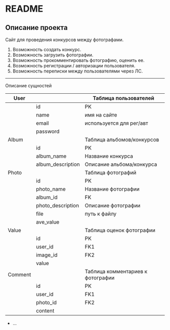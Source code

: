 # README

## Описание проекта
Сайт для проведения конкурсов между фотографами.

1. Возможность создать конкурс.
2. Возможность загрузить фотографии.
3. Возможность прокомментировать фотографию, оценить ее.
4. Возможность регистрации / авторизации пользователя.
5. Возможность переписки между пользователями через ЛС.

***
Описание сущностей

| User    |                   | Таблица пользователей             |
|---------|-------------------|-----------------------------------|
|         | id                | PK                                |
|         | name              | имя на сайте                      |
|         | email             | используется для рег/авт          |
|         | password          |                                   |
| Album   |                   | Таблица альбомов/конкурсов        |
|         | id                | PK                                |
|         | album_name        | Название конкурса                 |
|         | album_description | Описание альбома/конкурса         |
| Photo   |                   | Таблица фотографий                |
|         | id                | PK                                |
|         | photo_name        | Название фотографии               |
|         | album_id          | FK                                |
|         | photo_description | Описание фотографии               |
|         | file              | путь к файлу                      |
|         | ave_value         |                                   |
| Value   |                   | Таблица оценок фотографии         |
|         | id                | PK                                |
|         | user_id           | FK1                               |
|         | image_id          | FK2                               |
|         | value             |                                   |
| Comment |                   | Таблица комментариев к фотографии |
|         | id                | PK                                |
|         | user_id           | FK1                               |
|         | photo_id          | FK2                               |
|         | content           |                                   |

* ...
